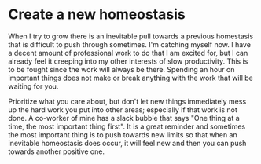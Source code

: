 # Create a new homeostasis


When I try to grow there is an inevitable pull towards a previous homestasis that is difficult to push through sometimes.  I'm catching myself now.  I have a decent amount of professional work to do that I am excited for, but I can already feel it creeping into my other interests of slow productivity.  This is to be fought since the work will always be there.  Spending an hour on important things does not make or break anything with the work that will be waiting for you.  

Prioritize what you care about, but don't let new things immediately mess up the hard work you put into other areas; especially if that work is not done.  A co-worker of mine has a slack bubble that says "One thing at a time, the most important thing first".  It is a great reminder and sometimes the most important thing is to push towards new limits so that when an inevitable homeostasis does occur, it will feel new and then you can push towards another positive one.

